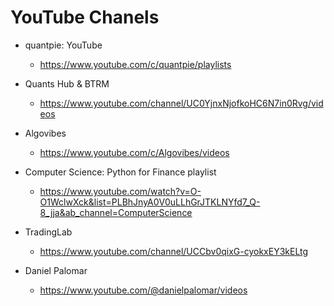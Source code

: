# YouTube Chanels

- quantpie: YouTube

  - https://www.youtube.com/c/quantpie/playlists

- Quants Hub & BTRM

  - https://www.youtube.com/channel/UC0YjnxNjofkoHC6N7in0Rvg/videos

- Algovibes

  - https://www.youtube.com/c/Algovibes/videos

- Computer Science: Python for Finance playlist

  - https://www.youtube.com/watch?v=O-O1WclwXck&list=PLBhJnyA0V0uLLhGrJTKLNYfd7_Q-8_jja&ab_channel=ComputerScience

- TradingLab
  - https://www.youtube.com/channel/UCCbv0qixG-cyokxEY3kELtg

- Daniel Palomar
  - https://www.youtube.com/@danielpalomar/videos
